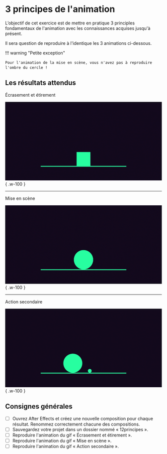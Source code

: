 # 3 principes de l'animation

L’objectif de cet exercice est de mettre en pratique 3 principles fondamentaux de l'animation avec les connaissances acquises jusqu'à présent.

Il sera question de reproduire à l'identique les 3 animations ci-dessous.

!!! warning "Petite exception"

    Pour l'animation de la mise en scène, vous n'avez pas à reproduire l'ombre du cercle !

## Les résultats attendus

Écrasement et étirement

![](./squash-stretch.gif){ .w-100 }

---

Mise en scène

![](./staging.gif){ .w-100 }

---

Action secondaire

![](./secondary-action.gif){ .w-100 }

## Consignes générales

- [ ] Ouvrez After Effects et créez une nouvelle composition pour chaque résultat. Renommez correctement chacune des compositions.
- [ ] Sauvegardez votre projet dans un dossier nommé « 12principes ».
- [ ] Reproduire l'animation du gif « Écrasement et étirement ».
- [ ] Reproduire l'animation du gif « Mise en scène ».
- [ ] Reproduire l'animation du gif « Action secondaire ».